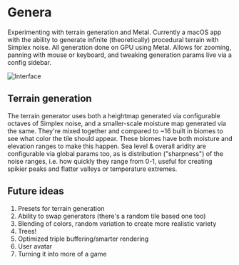# Genera
Experimenting with terrain generation and Metal. Currently a macOS app with the ability to generate infinite (theoretically) procedural terrain with Simplex noise. All generation done on GPU using Metal. Allows for zooming, panning with mouse or keyboard, and tweaking generation params live via a config sidebar.

![Interface](https://user-images.githubusercontent.com/982182/98462318-7220ce00-2168-11eb-8e18-85005e14fbc3.png)

## Terrain generation
The terrain generator uses both a heightmap generated via configurable octaves of Simplex noise, and a smaller-scale moisture map generated via the same. They're mixed together and compared to ~16 built in biomes to see what color the tile should appear. These biomes have both moisture and elevation ranges to make this happen. Sea level & overall aridity are configurable via global params too, as is distribution ("sharpness") of the noise ranges, i.e. how quickly they range from 0-1, useful for creating spikier peaks and flatter valleys or temperature extremes.

## Future ideas
1. Presets for terrain generation
1. Ability to swap generators (there's a random tile based one too)
1. Blending of colors, random variation to create more realistic variety
1. Trees!
1. Optimized triple buffering/smarter rendering
1. User avatar
1. Turning it into more of a game
